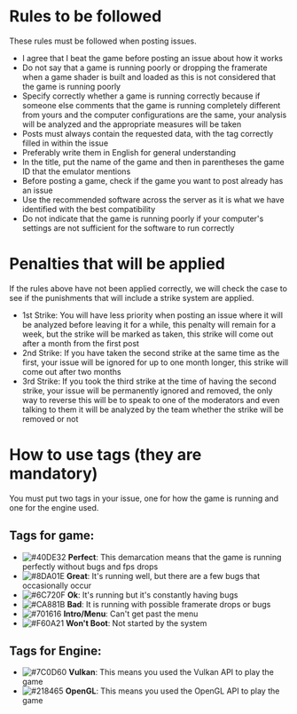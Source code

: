 # Rules to be followed
These rules must be followed when posting issues.
- I agree that I beat the game before posting an issue about how it works
- Do not say that a game is running poorly or dropping the framerate when a game shader is built and loaded as this is not considered that the game is running poorly
- Specify correctly whether a game is running correctly because if someone else comments that the game is running completely different from yours and the computer configurations are the same, your analysis will be analyzed and the appropriate measures will be taken
- Posts must always contain the requested data, with the tag correctly filled in within the issue
- Preferably write them in English for general understanding
- In the title, put the name of the game and then in parentheses the game ID that the emulator mentions
- Before posting a game, check if the game you want to post already has an issue
- Use the recommended software across the server as it is what we have identified with the best compatibility
- Do not indicate that the game is running poorly if your computer's settings are not sufficient for the software to run correctly

# Penalties that will be applied
If the rules above have not been applied correctly, we will check the case to see if the punishments that will include a strike system are applied.
- 1st Strike: You will have less priority when posting an issue where it will be analyzed before leaving it for a while, this penalty will remain for a week, but the strike will be marked as taken, this strike will come out after a month from the first post
- 2nd Strike: If you have taken the second strike at the same time as the first, your issue will be ignored for up to one month longer, this strike will come out after two months
- 3rd Strike: If you took the third strike at the time of having the second strike, your issue will be permanently ignored and removed, the only way to reverse this will be to speak to one of the moderators and even talking to them it will be analyzed by the team whether the strike will be removed or not

# How to use tags (they are mandatory)
You must put two tags in your issue, one for how the game is running and one for the engine used.
## Tags for game:
- ![#40DE32](https://placehold.co/15x15/40DE32/40DE32.png) **Perfect**: This demarcation means that the game is running perfectly without bugs and fps drops
- ![#8DA01E](https://placehold.co/15x15/8DA01E/8DA01E.png) **Great**: It's running well, but there are a few bugs that occasionally occur
- ![#6C720F](https://placehold.co/15x15/6C720F/6C720Fpng) **Ok**: It's running but it's constantly having bugs
- ![#CA881B](https://placehold.co/15x15/CA881B/CA881B.png) **Bad**: It is running with possible framerate drops or bugs
- ![#701616](https://placehold.co/15x15/701616/701616.png) **Intro/Menu**: Can't get past the menu
- ![#F60A21](https://placehold.co/15x15/F60A21/F60A21.png) **Won't Boot**: Not started by the system
## Tags for Engine:
- ![#7C0D60](https://placehold.co/15x15/7C0D60/7C0D60.png) **Vulkan**: This means you used the Vulkan API to play the game
- ![#218465](https://placehold.co/15x15/218465/218465.png) **OpenGL**: This means you used the OpenGL API to play the game
